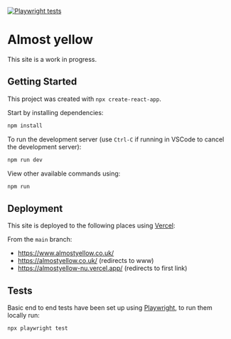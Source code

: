 [![Playwright tests](https://github.com/cjrace/almostyellow/actions/workflows/playwright.yml/badge.svg)](https://github.com/cjrace/almostyellow/actions/workflows/playwright.yml)

# Almost yellow

This site is a work in progress.

## Getting Started

This project was created with `npx create-react-app`.

Start by installing dependencies:

```bash
npm install
```

To run the development server (use `Ctrl-C` if running in VSCode to cancel the development server):

```bash
npm run dev
```

View other available commands using:

```bash
npm run
```

## Deployment

This site is deployed to the following places using [Vercel](https://vercel.com/):

From the `main` branch:
* https://www.almostyellow.co.uk/
* https://almostyellow.co.uk/ (redirects to www)
* https://almostyellow-nu.vercel.app/ (redirects to first link)


## Tests

Basic end to end tests have been set up using [Playwright](https://playwright.dev/), to run them locally run:

```bash
npx playwright test
```